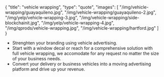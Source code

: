 {
  "title": "vehicle wrapping",
  "type": "quote",
  "images": [
    "/img/vehicle-wrapping/guayaquileno.jpg",
    "/img/vehicle-wrapping/guayaquileno-2.jpg",
    "/img/yelp/vehicle-wrapping-3.jpg",
    "/img/vehicle-wrapping/side-blockchainit.jpg",
    "/img/yelp/vehicle-wrapping-4.jpg",
    "/img/qprods/vehicle-wrapping.jpg",
    "/img/vehicle-wrapping/hartford.jpg"
  ]
}

* Strenghten your branding using vehicle advertising.
* Start with a window decal or reach for a comprehensive solution with full vehicle wrapping, we accomodate for any request no matter the size of your business needs.
* Convert your delivery or business vehicles into a moving advertising platform and drive up your revenue.

